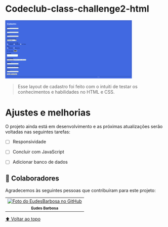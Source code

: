 # Codeclub-class-challenge2-html
  

<img src="./pint-desafio-2.png" width="400" alt="login interface image">

> Esse layout de cadastro foi feito com o intuiti de testar os conhecimentos e habilidades no HTML e CSS.
# Ajustes e melhorias

O projeto ainda está em desenvolvimento e as próximas atualizações serão voltadas nas seguintes tarefas:

- [ ] Responsividade
- [ ] Concluir com JavaScript
- [ ] Adicionar banco de dados


## 🤝 Colaboradores

Agradecemos às seguintes pessoas que contribuíram para este projeto:

<table>
  <tr>
    <td align="center">
      <a href="#">
        <img src="https://avatars.githubusercontent.com/u/96340338?v=4" width="200px;" alt="Foto do EudesBarbosa no GitHub"/><br>
        <sub>
          <b>Eudes Barbosa</b>
        </sub>
      </a>
    </td>
  </tr>
</table>



[⬆ Voltar ao topo](#Codeclub-class-challenge2-html)<br>
